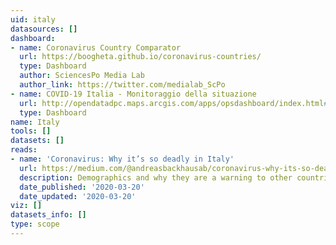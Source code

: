 ```yaml
---
uid: italy
datasources: []
dashboard:
- name: Coronavirus Country Comparator
  url: https://boogheta.github.io/coronavirus-countries/
  type: Dashboard
  author: SciencesPo Media Lab
  author_link: https://twitter.com/medialab_ScPo
- name: COVID-19 Italia - Monitoraggio della situazione
  url: http://opendatadpc.maps.arcgis.com/apps/opsdashboard/index.html#/b0c68bce2cce478eaac82fe38d4138b1
  type: Dashboard
name: Italy
tools: []
datasets: []
reads:
- name: 'Coronavirus: Why it’s so deadly in Italy'
  url: https://medium.com/@andreasbackhausab/coronavirus-why-its-so-deadly-in-italy-c4200a15a7bf
  description: Demographics and why they are a warning to other countries.
  date_published: '2020-03-20'
  date_updated: '2020-03-20'
viz: []
datasets_info: []
type: scope
---
```


